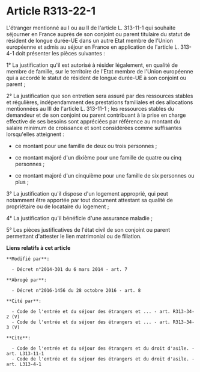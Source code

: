 # Article R313-22-1

L'étranger mentionné au I ou au II de l'article L. 313-11-1 qui souhaite séjourner en France auprès de son conjoint ou parent
titulaire du statut de résident de longue durée-UE dans un autre Etat membre de l'Union européenne et admis au séjour en
France en application de l'article L. 313-4-1 doit présenter les pièces suivantes : 

1° La justification qu'il est autorisé à résider légalement, en qualité de membre de famille, sur le territoire de l'Etat
membre de l'Union européenne qui a accordé le statut de résident de longue durée-UE à son conjoint ou parent ; 

2° La justification que son entretien sera assuré par des ressources stables et régulières, indépendamment des prestations
familiales et des allocations mentionnées au III de l'article L. 313-11-1 ; les ressources stables du demandeur et de son
conjoint ou parent contribuant à la prise en charge effective de ses besoins sont appréciées par référence au montant du
salaire minimum de croissance et sont considérées comme suffisantes lorsqu'elles atteignent :

- ce montant pour une famille de deux ou trois personnes ;

- ce montant majoré d'un dixième pour une famille de quatre ou cinq personnes ;

- ce montant majoré d'un cinquième pour une famille de six personnes ou plus ; 

3° La justification qu'il dispose d'un logement approprié, qui peut notamment être apportée par tout document attestant sa
qualité de propriétaire ou de locataire du logement ; 

4° La justification qu'il bénéficie d'une assurance maladie ; 

5° Les pièces justificatives de l'état civil de son conjoint ou parent permettant d'attester le lien matrimonial ou de
filiation.

**Liens relatifs à cet article**

	**Modifié par**:

	  - Décret n°2014-301 du 6 mars 2014 - art. 7

	**Abrogé par**:

	  - Décret n°2016-1456 du 28 octobre 2016 - art. 8

	**Cité par**:

	  - Code de l'entrée et du séjour des étrangers et ... - art. R313-34-2 (V)
	  - Code de l'entrée et du séjour des étrangers et ... - art. R313-34-3 (V)

	**Cite**:

	  - Code de l'entrée et du séjour des étrangers et du droit d'asile. - art. L313-11-1
	  - Code de l'entrée et du séjour des étrangers et du droit d'asile. - art. L313-4-1
